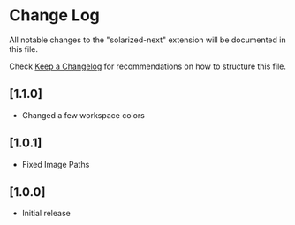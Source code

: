 # Change Log
All notable changes to the "solarized-next" extension will be documented in this file.

Check [Keep a Changelog](http://keepachangelog.com/) for recommendations on how to structure this file.

## [1.1.0]
- Changed a few workspace colors

## [1.0.1]
- Fixed Image Paths

## [1.0.0]
- Initial release
